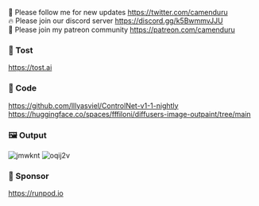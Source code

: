 🐣 Please follow me for new updates https://twitter.com/camenduru <br />
🔥 Please join our discord server https://discord.gg/k5BwmmvJJU <br />
🥳 Please join my patreon community https://patreon.com/camenduru <br />

###  🥪 Tost
https://tost.ai

### 🧬 Code
https://github.com/lllyasviel/ControlNet-v1-1-nightly <br />
https://huggingface.co/spaces/fffiloni/diffusers-image-outpaint/tree/main <br />

### 🖼 Output
![jmwknt](https://github.com/user-attachments/assets/a1d9b593-a90b-4ea2-87f5-91f018b23d95)
![oqij2v](https://github.com/user-attachments/assets/6469a926-56a2-491f-9d09-c85465e4f027)

### 🏢 Sponsor
https://runpod.io
